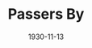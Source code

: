 ---
title: Passers By
date: 1930-11-13
closing_date:
layout: productions
featured_image:
image_caption:
image_credit:
playbill:
Theatre: Theatre Jacksonville
cast:
- Mrs. Parker: Daisy Bowden Stephens
- Peter Waverton: Dick Grether
- Margaret Summers: Dorothy Black
- Beatrice Dainton: Fannie May Scollard
- Little Peter Summers: Frankie Kells, Jr.
- Lady Amelia Hurley: Maurguerite P. Culp
- William Pine: Phillip Devlin
- Samuel Burns: Ralph M. Anderson
- Nighty: Joseph Marron
crew:
- Director: Frank F. Kells
- Props:
  - Mary Willcox Rowland
  - Maurguerite Chiasson
understudies:
orchestra:
external_links:
---